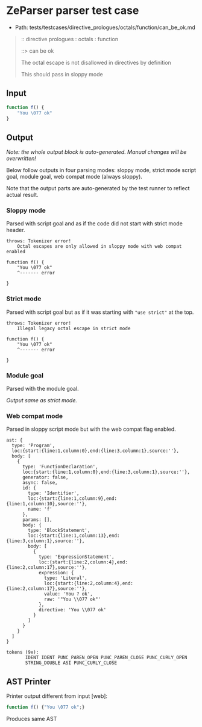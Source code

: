 # ZeParser parser test case

- Path: tests/testcases/directive_prologues/octals/function/can_be_ok.md

> :: directive prologues : octals : function
>
> ::> can be ok
>
> The octal escape is not disallowed in directives by definition
>
> This should pass in sloppy mode

## Input

`````js
function f() {
    "You \077 ok"
}
`````

## Output

_Note: the whole output block is auto-generated. Manual changes will be overwritten!_

Below follow outputs in four parsing modes: sloppy mode, strict mode script goal, module goal, web compat mode (always sloppy).

Note that the output parts are auto-generated by the test runner to reflect actual result.

### Sloppy mode

Parsed with script goal and as if the code did not start with strict mode header.

`````
throws: Tokenizer error!
    Octal escapes are only allowed in sloppy mode with web compat enabled

function f() {
    "You \077 ok"
    ^------- error

}
`````

### Strict mode

Parsed with script goal but as if it was starting with `"use strict"` at the top.

`````
throws: Tokenizer error!
    Illegal legacy octal escape in strict mode

function f() {
    "You \077 ok"
    ^------- error

}
`````


### Module goal

Parsed with the module goal.

_Output same as strict mode._

### Web compat mode

Parsed in sloppy script mode but with the web compat flag enabled.

`````
ast: {
  type: 'Program',
  loc:{start:{line:1,column:0},end:{line:3,column:1},source:''},
  body: [
    {
      type: 'FunctionDeclaration',
      loc:{start:{line:1,column:0},end:{line:3,column:1},source:''},
      generator: false,
      async: false,
      id: {
        type: 'Identifier',
        loc:{start:{line:1,column:9},end:{line:1,column:10},source:''},
        name: 'f'
      },
      params: [],
      body: {
        type: 'BlockStatement',
        loc:{start:{line:1,column:13},end:{line:3,column:1},source:''},
        body: [
          {
            type: 'ExpressionStatement',
            loc:{start:{line:2,column:4},end:{line:2,column:17},source:''},
            expression: {
              type: 'Literal',
              loc:{start:{line:2,column:4},end:{line:2,column:17},source:''},
              value: 'You ? ok',
              raw: '"You \\077 ok"'
            },
            directive: 'You \\077 ok'
          }
        ]
      }
    }
  ]
}

tokens (9x):
       IDENT IDENT PUNC_PAREN_OPEN PUNC_PAREN_CLOSE PUNC_CURLY_OPEN
       STRING_DOUBLE ASI PUNC_CURLY_CLOSE
`````


## AST Printer

Printer output different from input [web]:

````js
function f() {"You \077 ok";}
````

Produces same AST
